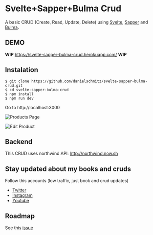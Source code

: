 # Svelte+Sapper+Bulma Crud

A basic CRUD (Create, Read, Update, Delete) using [Svelte](https://svelte.dev), [Sapper](https://sapper.svelte.dev) and [Bulma](https://bulma.io/).

## DEMO

**WIP** https://svelte-sapper-bulma-crud.herokuapp.com/ **WIP**

## Instalation

```
$ git clone https://github.com/danielschmitz/svelte-sapper-bulma-crud.git
$ cd svelte-sapper-bulma-crud
$ npm install
$ npm run dev
```

Go to http://localhost:3000

![Products Page](https://user-images.githubusercontent.com/1509692/58277944-41c95200-7d71-11e9-980e-a32a7b3138ce.png)

![Edit Product](https://user-images.githubusercontent.com/1509692/58277986-5efe2080-7d71-11e9-960e-06322be5971e.png)

## Backend

This CRUD uses northwind API: http://northwind.now.sh

## Stay updated about my books and cruds

<p> Follow this accounts (low traffic, just book and crud updates) </p>

<ul>
  <li> <a href="https://twitter.com/DanielSchmBooks" target="_blank">Twitter</a></li>
  <li> <a href="https://www.instagram.com/danielschmitzbooks/" target="_blank">Instagram</a></li>
  <li> <a href="https://www.youtube.com/c/DanielSchmitz/" target="_blank">Youtube</a></li>
</ul>

## Roadmap

See this [issue](https://github.com/danielschmitz/svelte-sapper-bulma-crud/issues/1)
